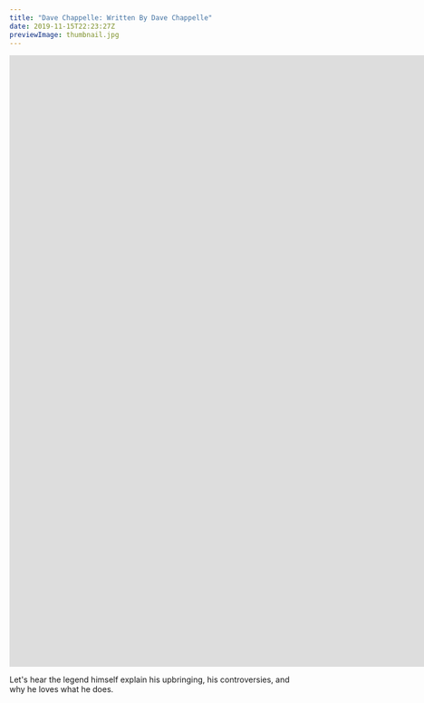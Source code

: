 ```yaml
---
title: "Dave Chappelle: Written By Dave Chappelle"
date: 2019-11-15T22:23:27Z
previewImage: thumbnail.jpg
---
```


<iframe width="1920" height="1080" src="https://www.youtube.com/embed/3O2gr_H7eR8" frameborder="0" allow="accelerometer; autoplay; clipboard-write; encrypted-media; gyroscope; picture-in-picture" allowfullscreen></iframe>

Let's hear the legend himself explain his upbringing, his controversies, and why he loves what he does.


